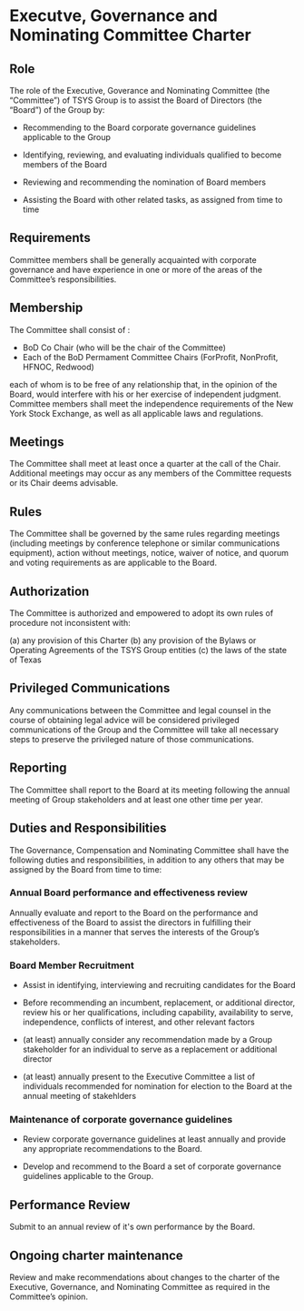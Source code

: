 
# Executve, Governance and Nominating Committee Charter

## Role

The role of the Executive, Goverance and Nominating Committee (the “Committee”) of TSYS Group is to assist the Board of Directors (the “Board”) 
of the Group by:

*  Recommending to the Board corporate governance guidelines applicable to the Group

*  Identifying, reviewing, and evaluating individuals qualified to become members of the Board

*  Reviewing and recommending the nomination of Board members 

*  Assisting the Board with other related tasks, as assigned from time to time

## Requirements

Committee members shall be generally acquainted with corporate governance and have experience in one or more of the areas of the Committee’s 
responsibilities.

## Membership

The Committee shall consist of :

* BoD Co Chair (who will be the chair of the Committee)
* Each of the BoD Permament Committee Chairs (ForProfit, NonProfit, HFNOC, Redwood)

each of whom is to be free of any relationship that, in the opinion of the Board, would interfere with his or her exercise of independent judgment. 
Committee members shall meet the independence requirements of the New York Stock Exchange, as well as all applicable laws and regulations.

## Meetings 

The Committee shall meet at least once a quarter at the call of the Chair.  Additional meetings may occur as any members of the 
Committee requests or its Chair deems advisable.

## Rules

The Committee shall be governed by the same rules regarding meetings (including meetings by conference telephone or similar 
communications equipment), action without meetings, notice, waiver of notice, and quorum and voting requirements as are applicable to the Board.

## Authorization 

The Committee is authorized and empowered to adopt its own rules of procedure not inconsistent
with:

(a) any provision of this Charter
(b) any provision of the Bylaws or Operating Agreements of the TSYS Group entities 
(c) the laws of the state of Texas


## Privileged Communications

Any communications between the Committee and legal counsel in the course of obtaining legal
advice will be considered privileged communications of the Group and the Committee will
take all necessary steps to preserve the privileged nature of those communications.

## Reporting

The Committee shall report to the Board at its meeting following the annual meeting of Group stakeholders and at least one other time per year.

## Duties and Responsibilities

The Governance, Compensation and Nominating Committee shall have the following duties and responsibilities, in addition to any others that 
may be assigned by the Board from time to time:

### Annual Board performance and effectiveness review 

Annually evaluate and report to the Board on the performance and effectiveness of the Board to assist the directors in fulfilling their responsibilities 
in a manner that serves the interests of the Group’s stakeholders.

### Board Member Recruitment 

* Assist in identifying, interviewing and recruiting candidates for the Board

* Before recommending an incumbent, replacement, or additional director, review his or her qualifications, including capability, 
availability to serve, independence, conflicts of interest, and other relevant factors

* (at least) annually consider any recommendation made by a Group stakeholder for an individual to serve as a replacement or additional 
director 

* (at least) annually present to the Executive Committee a list of individuals recommended for nomination for election to the Board 
at the annual meeting of stakehlders

### Maintenance of corporate governance guidelines 

* Review corporate governance guidelines at least annually and provide any appropriate recommendations to the Board.

* Develop and recommend to the Board a set of corporate governance guidelines applicable to the Group.

## Performance Review 

Submit to an annual review of it's own performance by the Board. 

## Ongoing charter maintenance 

Review and make recommendations about changes to the charter of the Executive, Governance, and Nominating Committee as required in 
the Committee’s opinion.
